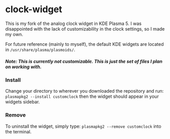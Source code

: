 # clock-widget

This is my fork of the analog clock widget in KDE Plasma 5. I was disappointed with the lack of customizability in the clock settings, so I made my own.

For future reference (mainly to myself), the default KDE widgets are located in
`/usr/share/plasma/plasmoids/`.

##### Note: This is currently not customizable. This is just the set of files I plan on working with.

### Install
Change your directory to wherever you downloaded the repository and run:
`plasmapkg2 --install customclock`
then the widget should appear in your widgets sidebar.

### Remove
To uninstall the widget, simply type:
`plasmapkg2 --remove customclock`
into the terminal.
